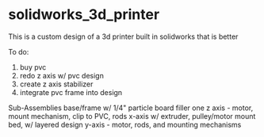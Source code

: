 # solidworks_3d_printer
This is a custom design of a 3d printer built in solidworks that is better

To do:
1. buy pvc
2. redo z axis w/ pvc design
3. create z axis stabilizer
4. integrate pvc frame into design

Sub-Assemblies
base/frame w/ 1/4" particle board filler
one z axis - motor, mount mechanism, clip to PVC, rods
x-axis w/ extruder, pulley/motor mount
bed, w/ layered design
y-axis - motor, rods, and mounting mechanisms
